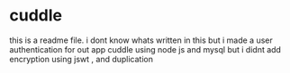 # cuddle
this is a readme file. i dont know whats written in this but i made a user authentication for out app cuddle using node js and mysql but i didnt add encryption using jswt , and duplication
